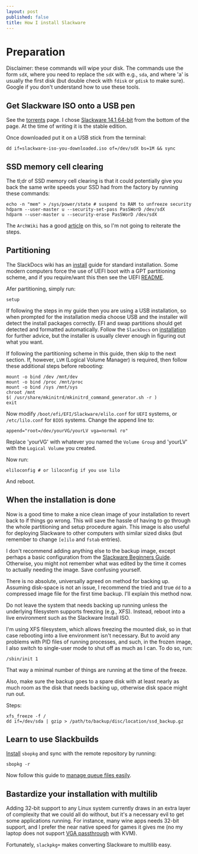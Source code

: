 ```yaml
---
layout: post
published: false
title: How I install Slackware
---
```


# Preparation

Disclaimer: these commands will wipe your disk. The commands use the form `sdX`, where you need to replace the `sdX` with e.g., `sda`, and where 'a' is usually the first disk (but double check with `fdisk` or `gdisk` to make sure). Google if you don't understand how to use these tools. 

## Get Slackware ISO onto a USB pen

See the [torrents](http://www.slackware.com/getslack/torrents.php) page. I chose [Slackware 14.1 64-bit](http://www.slackware.com/torrents/slackware64-14.1-install-dvd.torrent) from the bottom of the page. At the time of writing it is the stable edition.

Once downloaded put it on a USB stick from the terminal:

```
dd if=slackware-iso-you-downloaded.iso of=/dev/sdX bs=1M && sync
```

## SSD memory cell clearing

The tl;dr of SSD memory cell clearing is that it could potentially give you back the same write speeds your SSD had from the factory by running these commands:

```
echo -n "mem" > /sys/power/state # suspend to RAM to unfreeze security
hdparm --user-master u --security-set-pass PasSWorD /dev/sdX
hdparm --user-master u --security-erase PasSWorD /dev/sdX
```

The `ArchWiki` has a good [article](https://wiki.archlinux.org/index.php/SSD_memory_cell_clearing) on this, so I'm not going to reiterate the steps.

## Partitioning

The SlackDocs wiki has an [install](http://docs.slackware.com/slackware:install) guide for standard installation. Some modern computers force the use of UEFI boot with a GPT partitioning scheme, and if you require/want this then see the UEFI [README](http://slackware.mirrorcatalogs.com/slackware64-14.1/README_UEFI.TXT).

Afer partitioning, simply run:

```
setup
```

If following the steps in my guide then you are using a USB installation, so when prompted for the installation media choose USB and the installer will detect the install packages correctly. EFI and swap partitions should get detected and formatted automatically. Follow the `SlackDocs` on [installation](http://docs.slackware.com/slackware:install) for further advice, but the installer is usually clever enough in figuring out what you want.

If following the partitioning scheme in this guide, then skip to the next section. If, however, `LVM` (Logical Volume Manager) is required, then follow these additional steps before rebooting:

```
mount -o bind /dev /mnt/dev
mount -o bind /proc /mnt/proc
mount -o bind /sys /mnt/sys
chroot /mnt
$( /usr/share/mkinitrd/mkinitrd_command_generator.sh -r )
exit
```

Now modify `/boot/efi/EFI/Slackware/elilo.conf` for `UEFI` systems, or `/etc/lilo.conf` for `BIOS` systems. Change the append line to:

```
append="root=/dev/yourVG/yourLV vga=normal ro"
```

Replace 'yourVG' with whatever you named the `Volume Group` and 'yourLV' with the `Logical Volume` you created.  

Now run:

```
eliloconfig # or liloconfig if you use lilo
```

And reboot.

## When the installation is done

Now is a good time to make a nice clean image of your installation to revert back to if things go wrong. This will save the hassle of having to go through the whole partitioning and setup procedure again. This image is also useful for deploying Slackware to other computers with similar sized disks (but remember to change `[e]ilo` and `fstab` entries). 

I don't recommend adding anything else to the backup image, except perhaps a basic configuration from the [Slackware Beginners Guide](docs.slackware.com/slackware:beginners_guide). Otherwise, you might not remember what was edited by the time it comes to actually needing the image. Save confusing yourself.

There is no absolute, universally agreed on method for backing up. Assuming disk-space is not an issue, I recommend the tried and true `dd` to a compressed image file for the first time backup. I'll explain this method now. 

Do not leave the system that needs backing up running unless the underlying filesystem supports freezing (e.g., XFS). Instead, reboot into a live environment such as the Slackware Install ISO.

I'm using XFS filesystem, which allows freezing the mounted disk, so in that case rebooting into a live environment isn't necessary. But to avoid any problems with PID files of running processes, and such, in the frozen image, I also switch to single-user mode to shut off as much as I can. To do so, run:

```
/sbin/init 1
```

That way a minimal number of things are running at the time of the freeze.

Also, make sure the backup goes to a spare disk with at least nearly as much room as the disk that needs backing up, otherwise disk space might run out. 

Steps:

```
xfs_freeze -f /
dd if=/dev/sda | gzip > /path/to/backup/disc/location/ssd_backup.gz
```

## Learn to use Slackbuilds

[Install](http://www.sbopkg.org/downloads.php) `sbopkg` and sync with the remote repository by running:

```
sbopkg -r
```

Now follow this guide to [manage queue files easily](http://slackblogs.blogspot.co.uk/2014/01/managing-sbo-dependencies-easily.html).

## Bastardize your installation with multilib

Adding 32-bit support to any Linux system currently draws in an extra layer of complexity that we could all do without, but it's a necessary evil to get some applications running. For instance, many wine apps needs 32-bit support, and I prefer the near native speed for games it gives me (no my laptop does not support [VGA passthrough](https://wiki.debian.org/VGAPassthrough) with KVM).

Fortunately, `slackpkg+` makes converting Slackware to multilib easy. 
